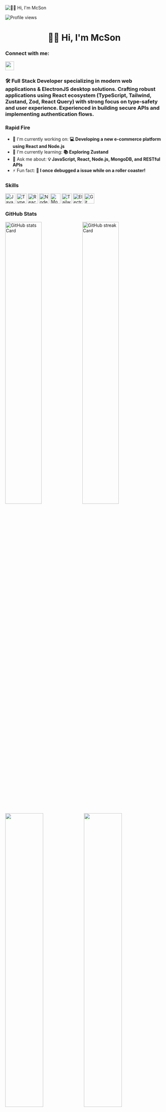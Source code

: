 ![👋🏼 Hi, I'm McSon](https://user-images.githubusercontent.com/10498744/210012254-234538ff-d198-48aa-8964-37e6fd45d227.gif)

![Profile views](https://komarev.com/ghpvc/?username=McSon2&label=Profile%20views&color=0e75b6&style=flat)

<div id="toc">
  <ul align="center" style="list-style: none">
    <summary>
      <h1>
        👋🏼 Hi, I'm McSon
      </h1>
    </summary>
  </ul>
</div>

**<h3 align="left">Connect with me:</h3>** 
<p align="left"><a href="https://github.com/McSon2" target="_blank"><img src="https://img.shields.io/badge/GitHub-100000?style=for-the-badge&logo=github&logoColor=white" height="28" style="margin-right: 4px"></a></p>

 **<h3 align="left">🛠️ Full Stack Developer specializing in modern web applications & ElectronJS desktop solutions. Crafting robust applications using React ecosystem (TypeScript, Tailwind, Zustand, Zod, React Query) with strong focus on type-safety and user experience. Experienced in building secure APIs and implementing authentication flows.</h3>**

**<h3 align="left">Rapid Fire</h3>**

- 💼 I'm currently working on: **💻 Developing a new e-commerce platform using React and Node.js**
- 🌱 I'm currently learning: **📚 Exploring Zustand**
- 💬 Ask me about: **💡 JavaScript, React, Node.js, MongoDB, and RESTful APIs**
- ⚡ Fun fact: **🎢 I once debugged a issue while on a roller coaster!**

 **<h3 align="left">Skills</h3>**

<div style="display: flex; flex-wrap: wrap; gap: 4px; justify-content: left;">
<img src="https://img.shields.io/badge/JavaScript-F7DF1E?logo=javascript&logoColor=black" height="32" alt="JavaScript"/>
<img src="https://img.shields.io/badge/TypeScript-3178C6?logo=typescript&logoColor=white" height="32" alt="TypeScript"/>
<img src="https://img.shields.io/badge/React-61DAFB?logo=react&logoColor=black" height="32" alt="React"/>
<img src="https://img.shields.io/badge/Node.js-339933?logo=node.js&logoColor=white" height="32" alt="Node.js"/>
<img src="https://img.shields.io/badge/MongoDB-47A248?logo=mongodb&logoColor=white" height="32" alt="MongoDB"/>
<img src="https://img.shields.io/badge/Tailwind_CSS-06B6D4?logo=tailwindcss&logoColor=white" height="32" alt="Tailwind CSS"/>
<img src="https://img.shields.io/badge/Electron-47848F?logo=electron&logoColor=white" height="32" alt="Electron"/>
<img src="https://img.shields.io/badge/Git-F05032?logo=git&logoColor=white" height="32" alt="Git"/>
</div>

 **<h3 align="left">GitHub Stats</h3>**

<p align="left">
  <img width="48%" src="https://github-readme-stats.vercel.app/api?username=McSon2&theme=react&hide_title=false&hide_rank=false&show_icons=false&include_all_commits=false&count_private=true&line_height=23" alt="GitHub stats Card" />
  <img width="48%" src="https://streak-stats.demolab.com/?user=McSon2&theme=react&hide_border=false&date_format=M+j%5B%2C+Y%5D&mode=daily&hide_total_contributions=false&hide_current_streak=false&hide_longest_streak=false&card_height=200" alt="GitHub streak Card" />
</p>

<p align="left">
  <img width="49%" src="https://github-readme-stats.vercel.app/api?username=McSon2&theme=react&show_icons=true&count_private=true"/>
  <img width="49%" src="https://streak-stats.demolab.com/?user=McSon2&theme=react"/>
</p>

<p align="left">
  <img width="49%" src="https://github-readme-stats.vercel.app/api/top-langs?username=McSon2&theme=react&layout=compact&langs_count=6"/>
  <img width="49%" src="https://github-readme-stats.vercel.app/api/pin/?username=McSon2&repo=SSP&theme=react&show_owner=true"/>
</p>

 **<h3 align="left">Support Me</h3>**

<p align="left"><a href="https://buymeacoffee.com/mcson" target="_blank"><img src="https://img.shields.io/badge/Buy%20Me%20a%20Coffee-fde047?style=for-the-badge&logo=buy-me-a-coffee&logoColor=white" height="36" style="margin-right: 4px"></a></p>
